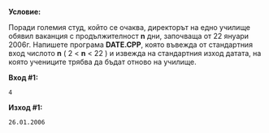 **Условие:**

Поради големия студ, който се очаква, директорът на едно училище обявил ваканция с продължителност **n** дни, започваща от 22 януари 2006г. Напишете програма **DATE.CPP**, която въвежда от стандартния вход числото **n** ( 2 < **n** < 22 ) и извежда на стандартния изход датата, на която учениците трябва да бъдат отново на училище.

**Вход #1:**

	4

**Изход #1:**

	26.01.2006